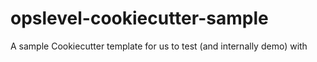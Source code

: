 # opslevel-cookiecutter-sample

A sample Cookiecutter template for us to test (and internally demo) with
